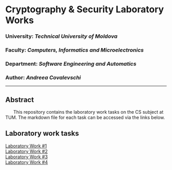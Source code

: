 # Cryptography & Security Laboratory Works

### University: _Technical University of Moldova_
### Faculty: _Computers, Informatics and Microelectronics_
### Department: _Software Engineering and Automatics_
### Author: _Andreea Covalevschi_

----

## Abstract
&ensp;&ensp;&ensp; This repository contains the laboratory work tasks on the CS subject at TUM. The markdown file for each task can be accessed via the links below.


## Laboratory work tasks

[Laboratory Work #1](https://github.com/AndreeaCvl/CS-labs/tree/main/Lab%201) <br>
[Laboratory Work #2](https://github.com/AndreeaCvl/CS-labs/tree/main/Lab-2)  <br>
[Laboratory Work #3](https://github.com/AndreeaCvl/CS-labs/tree/main/Lab-3)  <br>
[Laboratory Work #4](https://github.com/AndreeaCvl/CS-labs/tree/main/Lab-4)

